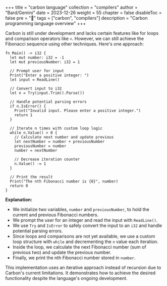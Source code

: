 +++
title = "carbon language"
collection = "compilers"
author = "Bard/Gemini"
date = 2023-12-26
weight = 55
chapter = false
disableToc = false
pre = "<b>📜</b>"
tags = ["carbon", "compilers"]
description = "Carbon programming language overview"
+++

Carbon is still under development and lacks certain features like for loops and comparison operators like `<`. However, we can still achieve the Fibonacci sequence using other techniques. Here's one approach:

```carbon
fn Main() -> i32 {
  let mut number: i32 = -1
  let mut previousNumber: i32 = 1

  // Prompt user for input
  Print("Enter a positive integer: ")
  let input = ReadLine()

  // Convert input to i32
  let n = Try(input.Trim().Parse())

  // Handle potential parsing errors
  if n.IsError() {
    Print("Invalid input. Please enter a positive integer.")
    return 1
  }

  // Iterate n times with custom loop logic
  while n.Value() > 0 {
    // Calculate next number and update previous
    let nextNumber = number + previousNumber
    previousNumber = number
    number = nextNumber

    // Decrease iteration counter
    n.Value() -= 1
  }

  // Print the result
  Print("The nth Fibonacci number is {0}", number)
  return 0
}
```

**Explanation:**

* We initialize two variables, `number` and `previousNumber`, to hold the current and previous Fibonacci numbers.
* We prompt the user for an integer and read the input with `ReadLine()`.
* We use `Try` and `IsError` to safely convert the input to an `i32` and handle potential parsing errors.
* Since loops and comparisons are not yet available, we use a custom loop structure with `while` and decrementing the `n` value each iteration.
* Inside the loop, we calculate the next Fibonacci number (sum of previous two) and update the previous number.
* Finally, we print the nth Fibonacci number stored in `number`.

This implementation uses an iterative approach instead of recursion due to Carbon's current limitations. It demonstrates how to achieve the desired functionality despite the language's ongoing development.
